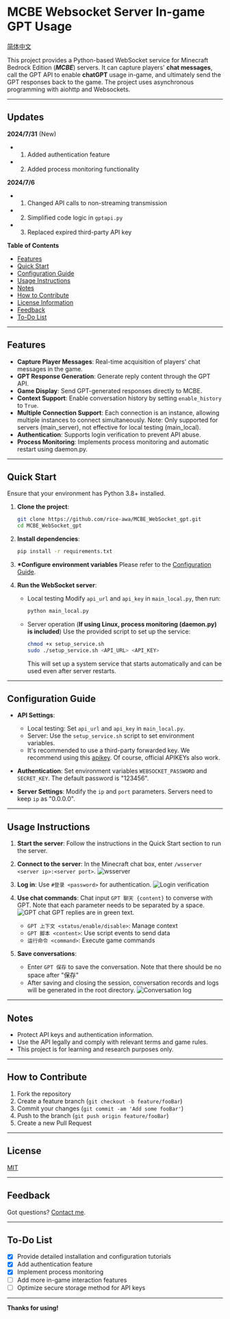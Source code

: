# MCBE Websocket Server In-game GPT Usage

[简体中文](./README.md)

This project provides a Python-based WebSocket service for Minecraft Bedrock Edition (**_MCBE_**) servers. It can capture players' **chat messages**, call the GPT API to enable **chatGPT** usage in-game, and ultimately send the GPT responses back to the game. The project uses asynchronous programming with aiohttp and Websockets.

---

## Updates

**2024/7/31** (New)

- 1. Added authentication feature
- 2. Added process monitoring functionality

**2024/7/6**

- 1. Changed API calls to non-streaming transmission
- 2. Simplified code logic in `gptapi.py`
- 3. Replaced expired third-party API key

**Table of Contents**

- [Features](#features)
- [Quick Start](#quick-start)
- [Configuration Guide](#configuration-guide)
- [Usage Instructions](#usage-instructions)
- [Notes](#notes)
- [How to Contribute](#how-to-contribute)
- [License Information](#license-information)
- [Feedback](#feedback)
- [To-Do List](#to-do-list)

---

## Features

- **Capture Player Messages**: Real-time acquisition of players' chat messages in the game.
- **GPT Response Generation**: Generate reply content through the GPT API.
- **Game Display**: Send GPT-generated responses directly to MCBE.
- **Context Support**: Enable conversation history by setting `enable_history` to `True`.
- **Multiple Connection Support**: Each connection is an instance, allowing multiple instances to connect simultaneously. Note: Only supported for servers (main_server), not effective for local testing (main_local).
- **Authentication**: Supports login verification to prevent API abuse.
- **Process Monitoring**: Implements process monitoring and automatic restart using daemon.py.

---

## Quick Start

Ensure that your environment has Python 3.8+ installed.

1. **Clone the project**:

   ```bash
   git clone https://github.com/rice-awa/MCBE_WebSocket_gpt.git
   cd MCBE_WebSocket_gpt
   ```

2. **Install dependencies**:

   ```bash
   pip install -r requirements.txt
   ```

3. **\*Configure environment variables**
   Please refer to the [Configuration Guide](#configuration-guide).

4. **Run the WebSocket server**:
   - Local testing
     Modify `api_url` and `api_key` in `main_local.py`, then run:
     ```bash
     python main_local.py
     ```
   - Server operation (**If using Linux, process monitoring (daemon.py) is included**)
     Use the provided script to set up the service:
     ```bash
     chmod +x setup_service.sh
     sudo ./setup_service.sh <API_URL> <API_KEY>
     ```
     This will set up a system service that starts automatically and can be used even after server restarts.

---

## Configuration Guide

- **API Settings**:

  - Local testing: Set `api_url` and `api_key` in `main_local.py`.
  - Server: Use the `setup_service.sh` script to set environment variables.
  - It's recommended to use a third-party forwarded key. We recommend using this [apikey](https://burn.hair/). Of course, official APIKEYs also work.

- **Authentication**:
  Set environment variables `WEBSOCKET_PASSWORD` and `SECRET_KEY`. The default password is "123456".

- **Server Settings**:
  Modify the `ip` and `port` parameters. Servers need to keep `ip` as "0.0.0.0".

---

## Usage Instructions

1. **Start the server**:
   Follow the instructions in the Quick Start section to run the server.

2. **Connect to the server**:
   In the Minecraft chat box, enter `/wsserver <server ip>:<server port>`.
   ![wsserver](https://s11.ax1x.com/2024/02/13/pF8y0dU.png)

3. **Log in**:
   Use `#登录 <password>` for authentication.
   ![Login verification](https://s3.bmp.ovh/imgs/2024/07/31/82bdff9f34ad14d6.png)

4. **Use chat commands**:
   Chat input `GPT 聊天 {content}` to converse with GPT. Note that each parameter needs to be separated by a space.
   ![GPT chat](https://s11.ax1x.com/2024/02/13/pF8yRL6.png)
   GPT replies are in green text.

   - `GPT 上下文 <status/enable/disable>`: Manage context
   - `GPT 脚本 <content>`: Use script events to send data
   - `运行命令 <command>`: Execute game commands

5. **Save conversations**:
   - Enter `GPT 保存` to save the conversation. Note that there should be no space after "保存"
   - After saving and closing the session, conversation records and logs will be generated in the root directory.
     ![Conversation log](https://s11.ax1x.com/2024/02/13/pF8yXef.png)

---

## Notes

- Protect API keys and authentication information.
- Use the API legally and comply with relevant terms and game rules.
- This project is for learning and research purposes only.

---

## How to Contribute

1. Fork the repository
2. Create a feature branch (`git checkout -b feature/fooBar`)
3. Commit your changes (`git commit -am 'Add some fooBar'`)
4. Push to the branch (`git push origin feature/fooBar`)
5. Create a new Pull Request

---

## License

[MIT](https://github.com/rice-awa/MCBE_WebSocket_gpt/blob/main/LICENSE.txt)

---

## Feedback

Got questions? [Contact me](https://space.bilibili.com/521856101).

---

## To-Do List

- [x] Provide detailed installation and configuration tutorials
- [x] Add authentication feature
- [x] Implement process monitoring
- [ ] Add more in-game interaction features
- [ ] Optimize secure storage method for API keys

---

**Thanks for using!**
